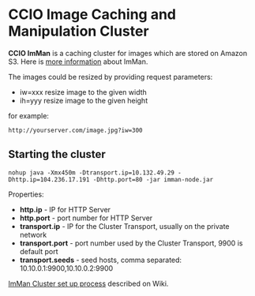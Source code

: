 # CCIO Image Caching and Manipulation Cluster #

**CCIO ImMan** is a caching cluster for images which are stored on Amazon S3. Here is [more information](https://github.com/CloudCluster/imman-node/wiki) about ImMan.

The images could be resized by providing request parameters:

- iw=xxx resize image to the given width
- ih=yyy resize image to the given height

for example:

```
http://yourserver.com/image.jpg?iw=300
```

## Starting the cluster ##

```
nohup java -Xmx450m -Dtransport.ip=10.132.49.29 -Dhttp.ip=104.236.17.191 -Dhttp.port=80 -jar imman-node.jar
```

Properties:

- **http.ip** - IP for HTTP Server
- **http.port** - port number for HTTP Server
- **transport.ip** - IP for the Cluster Transport, usually on the private network
- **transport.port** - port number used by the Cluster Transport, 9900 is default port
- **transport.seeds** - seed hosts, comma separated: 10.10.0.1:9900,10.10.0.2:9900

[ImMan Cluster set up process](https://github.com/CloudCluster/imman-node/wiki/Setup) described on Wiki.

